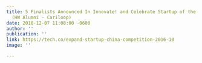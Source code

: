 ```yaml
---
title: 5 Finalists Announced In Innovate! and Celebrate Startup of the Year Competition
  (HW Alumni - Cariloop)
date: 2018-12-07 11:08:00 -0600
author: ''
publication: ''
link: https://tech.co/expand-startup-china-competition-2016-10
image: ''

---
```

